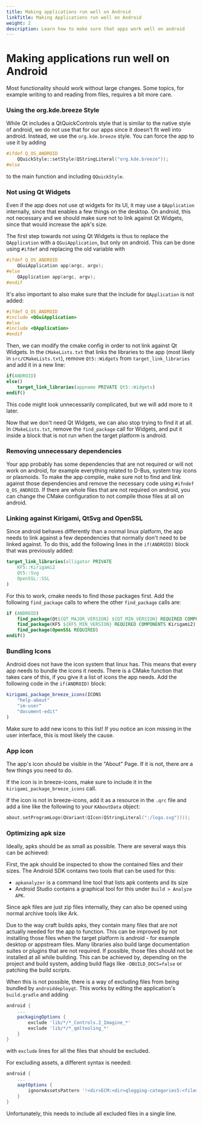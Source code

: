 ```yaml
---
title: Making applications run well on Android
linkTitle: Making Applications run well on Android
weight: 2
description: Learn how to make sure that apps work well on android
---
```


# Making applications run well on Android

Most functionality should work without large changes. Some topics, for example writing to and reading from files, requires a bit more care.

### Using the org.kde.breeze Style

While Qt includes a QtQuickControls style that is similar to the native style of android, we do not use that for our apps since it doesn't fit well into android. Instead, we use the `org.kde.breeze` style. You can force the app to use it by adding

```cpp
#ifdef Q_OS_ANDROID
    QQuickStyle::setStyle(QStringLiteral("org.kde.breeze"));
#else
```

to the main function and including `QQuickStyle`.

### Not using Qt Widgets

Even if the app does not use qt widgets for its UI, it may use a `QApplication` internally, since that enables a few things on the desktop. On android, this not necessary and we should make sure not to link against Qt Widgets, since that would increase the apk's size.

The first step towards not using Qt Widgets is thus to replace the `QApplication` with a `QGuiApplication`, but only on android. This can be done using `#ifdef` and replacing the old variable with

```cpp
#ifdef Q_OS_ANDROID
    QGuiApplication app(argc, argv);
#else
    QApplication app(argc, argv);
#endif
```

It's also important to also make sure that the include for `QApplication` is not added:

```cpp
#ifdef Q_OS_ANDROID
#include <QGuiApplication>
#else
#include <QApplication>
#endif
```

Then, we can modify the cmake config in order to not link against Qt Widgets. In the `CMakeLists.txt` that links the libraries to the app (most likely in `src/CMakeLists.txt`), remove `Qt5::Widgets` from `target_link_libraries` and add it in a new line:

```cmake
if(ANDROID)
else()
    target_link_libraries(appname PRIVATE Qt5::Widgets)
endif()
```

This code might look unnecessarily complicated, but we will add more to it later.

Now that we don't need Qt Widgets, we can also stop trying to find it at all. In `CMakeLists.txt`, remove the `find_package` call for Widgets, and put it inside a block that is not run when the target platform is android.

### Removing unnecessary dependencies

Your app probably has some dependencies that are not required or will not work on android, for example everything related to D-Bus, system tray icons or plasmoids. To make the app compile, make sure not to find and link against those dependencies and remove the necessary code using `#ifndef Q_OS_ANDROID`. If there are whole files that are not required on android, you can change the CMake configuration to not compile those files at all on android.

### Linking against Kirigami, QtSvg and OpenSSL

Since android behaves differently than a normal linux platform, the app needs to link against a few dependencies that normally don't need to be linked against. To do this, add the following lines in the `if(ANDROID)` block that was previously added:

```cmake
target_link_libraries(alligator PRIVATE
    KF5::Kirigami2
    Qt5::Svg
    OpenSSL::SSL
)
```

For this to work, cmake needs to find those packages first. Add the following `find_package` calls to where the other `find_package` calls are:

```cmake
if (ANDROID)
    find_package(Qt${QT_MAJOR_VERSION} ${QT_MIN_VERSION} REQUIRED COMPONENTS Svg)
    find_package(KF5 ${KF5_MIN_VERSION} REQUIRED COMPONENTS Kirigami2)
    find_package(OpenSSL REQUIRED)
endif()
```

### Bundling Icons

Android does not have the icon system that linux has. This means that every app needs to bundle the icons it needs. There is a CMake function that takes care of this, if you give it a list of icons the app needs. Add the following code in the `if(ANDROID)` block:

```cmake
kirigami_package_breeze_icons(ICONS
    "help-about"
    "im-user"
    "document-edit"
)
```

Make sure to add new icons to this list! If you notice an icon missing in the user interface, this is most likely the cause.

### App icon

The app's icon should be visible in the "About" Page. If it is not, there are a few things you need to do.

If the icon is in breeze-icons, make sure to include it in the `kirigami_package_breeze_icons` call.

If the icon is not in breeze-icons, add it as a resource in the `.qrc` file and add a line like the following to your `KAboutData` object:

```cpp
about.setProgramLogo(QVariant(QIcon(QStringLiteral(":/logo.svg"))));
```

### Optimizing apk size

Ideally, apks should be as small as possible. There are several ways this can be achieved:

First, the apk should be inspected to show the contained files and their sizes. The Android SDK contains two tools that can be used for this:

* `apkanalyzer` is a command line tool that lists apk contents and its size
* Android Studio contains a graphical tool for this under `Build > Analyze APK`.

Since apk files are just zip files internally, they can also be opened using normal archive tools like Ark.

Due to the way craft builds apks, they contain many files that are not actually needed for the app to function. This can be improved by not installing those files when the target platform is android - for example desktop or appstream files. Many libraries also build large documentation suites or plugins that are not required. If possible, those files should not be installed at all while building. This can be achieved by, depending on the project and build system, adding build flags like `-DBUILD_DOCS=false` or patching the build scripts.

When this is not possible, there is a way of excluding files from being bundled by `androiddeployqt`. This works by editing the application's `build.gradle` and adding

```gradle
android {
    ...
    packagingOptions {
        exclude 'lib/*/*_Controls.2_Imagine_*'
        exclude 'lib/*/*_qmltooling_*'
    }
}
```

with `exclude` lines for all the files that should be excluded.

For excluding assets, a different syntax is needed:

```gradle
android {
    ...
    aaptOptions {
        ignoreAssetsPattern '!<dir>ECM:<dir>qlogging-categories5:<file>iso_639-2.mo:!<file>iso_639-3.mo'
    }
}
```

Unfortunately, this needs to include all excluded files in a single line.
